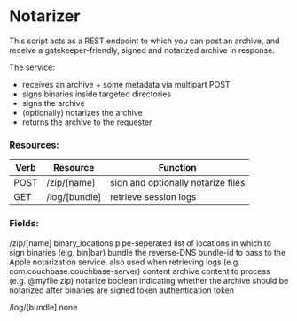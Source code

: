 # Notarizer

This script acts as a REST endpoint to which you can post an archive, and receive a gatekeeper-friendly, signed and notarized archive in response.

The service:
  - receives an archive + some metadata via multipart POST
  - signs binaries inside targeted directories
  - signs the archive
  - (optionally) notarizes the archive
  - returns the archive to the requester

### Resources:

  |Verb|Resource|Function|
  |---|---|---|
  |POST|/zip/[name]|sign and optionally notarize files|
  |GET|/log/[bundle]|retrieve session logs|

### Fields:
  /zip/[name]
    binary_locations  pipe-seperated list of locations in which to sign binaries (e.g. bin|bar)
    bundle            the reverse-DNS bundle-id to pass to the Apple notarization service, also used when retrieving logs (e.g. com.couchbase.couchbase-server)
    content           archive content to process (e.g. @myfile.zip)
    notarize          boolean indicating whether the archive should be notarized after binaries are signed
    token             authentication token

  /log/[bundle]
    none
